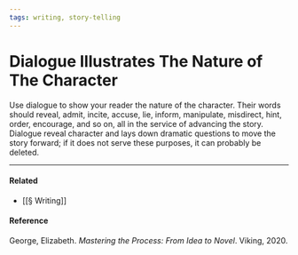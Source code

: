 ```yaml
---
tags: writing, story-telling
---
```


# Dialogue Illustrates The Nature of The Character

Use dialogue to show your reader the nature of the character. Their words should reveal, admit, incite, accuse, lie, inform, manipulate, misdirect, hint, order, encourage, and so on, all in the service of advancing the story. Dialogue reveal character and lays down dramatic questions to move the story forward; if it does not serve these purposes, it can probably be deleted.

---

#### Related

- [[§ Writing]]

#### Reference

George, Elizabeth. _Mastering the Process: From Idea to Novel_. Viking, 2020.
